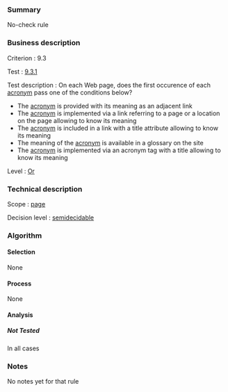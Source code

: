 ### Summary

No-check rule

### Business description

Criterion : 9.3

Test :
[9.3.1](http://www.accessiweb.org/index.php/accessiweb-22-english-version.html#test-9-3-1)

Test description : On each Web page, does the first occurence of each
[acronym](http://www.braillenet.org/accessibilite/referentiel-aw21-en/glossaire.php#mAcro)
pass one of the conditions below?

-   The
    [acronym](http://www.braillenet.org/accessibilite/referentiel-aw21-en/glossaire.php#mAcro)
    is provided with its meaning as an adjacent link
-   The
    [acronym](http://www.braillenet.org/accessibilite/referentiel-aw21-en/glossaire.php#mAcro)
    is implemented via a link referring to a page or a location on the
    page allowing to know its meaning
-   The
    [acronym](http://www.braillenet.org/accessibilite/referentiel-aw21-en/glossaire.php#mAcro)
    is included in a link with a title attribute allowing to know its
    meaning
-   The meaning of the
    [acronym](http://www.braillenet.org/accessibilite/referentiel-aw21-en/glossaire.php#mAcro)
    is available in a glossary on the site
-   The
    [acronym](http://www.braillenet.org/accessibilite/referentiel-aw21-en/glossaire.php#mAcro)
    is implemented via an acronym tag with a title allowing to know its
    meaning

Level : [Or](/en/category/rules-design/accessiweb-11/level/or)

### Technical description

Scope : [page](/en/category/rules-design/accessiweb-11/scope/page)

Decision level :
[semidecidable](/en/category/rules-design/accessiweb-11/decision-level/semidecidable)

### Algorithm

#### Selection

None

#### Process

None

#### Analysis

##### Not Tested

In all cases

### Notes

No notes yet for that rule
